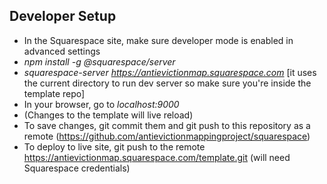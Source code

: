 ## Developer Setup

- In the Squarespace site, make sure developer mode is enabled in advanced settings
- *npm install -g @squarespace/server*
- *squarespace-server https://antievictionmap.squarespace.com*
[it uses the current directory to run dev server so make sure you're inside the template repo]
- In your browser, go to *localhost:9000*
- (Changes to the template will live reload)
- To save changes, git commit them and git push to this repository as a remote (https://github.com/antievictionmappingproject/squarespace)
- To deploy to live site, git push to the remote https://antievictionmap.squarespace.com/template.git (will need Squarespace credentials)
